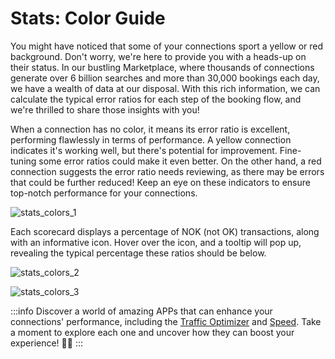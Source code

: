 ﻿---
sidebar_position: 2
---

# Stats: Color Guide

You might have noticed that some of your connections sport a yellow or red background. Don't worry, we're here to provide you with a heads-up on their status. In our bustling Marketplace, where thousands of connections generate over 6 billion searches and more than 30,000 bookings each day, we have a wealth of data at our disposal. With this rich information, we can calculate the typical error ratios for each step of the booking flow, and we're thrilled to share those insights with you!

When a connection has no color, it means its error ratio is excellent, performing flawlessly in terms of performance. A yellow connection indicates it's working well, but there's potential for improvement. Fine-tuning some error ratios could make it even better. On the other hand, a red connection suggests the error ratio needs reviewing, as there may be errors that could be further reduced! Keep an eye on these indicators to ensure top-notch performance for your connections.

![stats_colors_1](https://storage.travelgate.com/kbase/stats_colors_1.jpg)


Each scorecard displays a percentage of NOK (not OK) transactions, along with an informative icon. Hover over the icon, and a tooltip will pop up, revealing the typical percentage these ratios should be below.

![stats_colors_2](https://storage.travelgate.com/kbase/stats_colors_2.jpg)

![stats_colors_3](https://storage.travelgate.com/kbase/stats_colors_3.jpg)

:::info
Discover a world of amazing APPs that can enhance your connections' performance, including the [Traffic Optimizer](/kb/apps/smart-traffic-apps/traffic-optimizer/traffic-optimizer-app) and [Speed](/kb/apps/smart-traffic-apps/speed/speed-app). Take a moment to explore each one and uncover how they can boost your experience! 🚀💡
:::